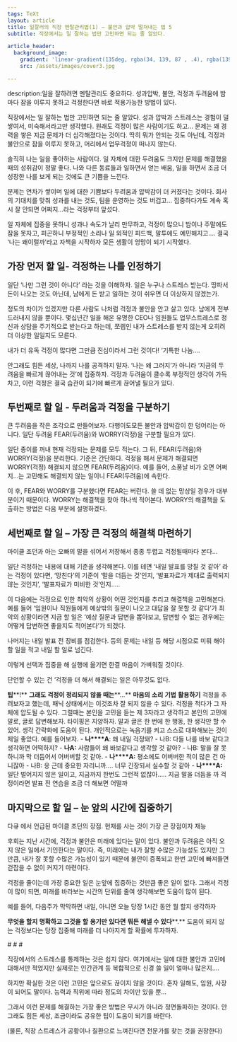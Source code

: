 ```yaml
---
tags: TeXt
layout: article
title: 일잘러의 직장 멘탈관리법(1) – 불안과 압박 떨쳐내는 법 5
subtitle: 직장에서는 일 잘하는 법만 고민하면 되는 줄 알았다.

article_header:
  background_image:
    gradient: 'linear-gradient(135deg, rgba(34, 139, 87 , .4), rgba(139, 34, 139, .4))'
    src: /assets/images/cover3.jpg

---
```


description:일을 잘하려면 멘탈관리도 중요하다. 성과압박, 불안, 걱정과 두려움에 밤마다 잠을 이루지 못하고 걱정한다면 바로 적용가능한 방법이 있다.

<!--more-->

직장에서는 일 잘하는 법만 고민하면 되는 줄 알았다. 성과 압박과 스트레스는 경험이 덜 쌓여서, 미숙해서라고만 생각했다. 원래도 걱정이 많은 사람이기도 하고… 문제는 꽤 경력을 쌓은 지금 문제가 더 심각해졌다는 것이다. 딱히 뭐가 안되는 것도 아닌데, 걱정과 불안으로 잠을 이루지 못하고, 머리에서 업무걱정이 떠나지 않는다.  

솔직히 나는 일을 좋아하는 사람이다. 일 자체에 대한 두려움도 크지만 문제를 해결했을 때의 성취감이 정말 좋다. 나와 다른 동료들과 일하면서 얻는 배움, 일을 하면서 조금 더 성장한 나를 보게 되는 것에도 큰 기쁨을 느낀다.

문제는 연차가 쌓이며 일에 대한 기쁨보다 두려움과 압박감이 더 커졌다는 것이다. 회사의 기대치를 맞춰 성과를 내는 것도, 팀을 운영하는 것도 버겁고… 집중하다가도 계속 혹시 잘 안되면 어쩌지…라는 걱정부터 앞섰다.

일 자체에 집중을 못하니 성과나 속도가 날리 만무하고, 걱정이 많으니 밤이나 주말에도 잠을 못자고, 피곤하니 부정적인 소리나 일 외적인 피드백, 말투에도 예민해지고…. 결국 ‘나는 왜이럴까’라고 자책을 시작하자 모든 생활이 엉망이 되기 시작했다.

## 가장 **먼저** **할** **일**- 걱정하는 나를 인정하기

일단 ‘나만 그런 것이 아니다’ 라는 것을 이해하자. 일은 누구나 스트레스 받는다. 땅파서돈이 나오는 것도 아닌데, 남에게 돈 받고 일하는 것이 쉬우면 더 이상하지 않겠는가.

정도의 차이가 있겠지만 다른 사람도 나처럼 걱정과 불안을 안고 살고 있다. 남에게 전부 드러내지 않을 뿐이다. 몇십년간 일을 해온 유명한 CEO나 임원들도 업무스트레스로 정신과 상담을 주기적으로 받는다고 하는데, 쪼렙인 내가 스트레스를 받지 않는게 오히려 더 이상한 일일지도 모른다.

내가 더 유독 걱정이 많다면 그만큼 진심이라서 그런 것이다! ‘기특한 나놈….

안그래도 힘든 세상, 나까지 나를 공격하지 말자. ‘나는 왜 그러지’가 아니라 ‘지금의 두려움을 빠르게 끊어내는 것’에 집중하자. 걱정과 두려움이 클수록 부정적인 생각이 가득차고, 이런 걱정은 결국 습관이 되기에 빠르게 끊어낼 필요가 있다.



## **두번째로** **할** **일** **-** **두려움과** **걱정을** **구분하기**

큰 두려움을 작은 조각으로 만들어보자. 다행이도모든 불안과 압박감이 한 덩어리는 아니다. 일단 두려움 FEAR(두려움)와 WORRY(걱정)을 구분할 필요가 있다.



일단 종이를 꺼내 현재 걱정되는 문제를 모두 적는다. 그 뒤, FEAR(두려움)와 WORRY(걱정)을 분리한다. 기준은 간단하다. 걱정을 해서 문제가 해결되면 WORRY(걱정) 해결되지 않으면 FEAR(두려움)이다. 예를 들어, 소풍날 비가 오면 어쩌지…는 고민해도 해결되지 않는 일이니 FEAR(두려움)에 속한다.



이 후, FEAR와 WORRY를 구분했다면 FEAR는 버린다. 쓸 데 없는 망상일 경우가 대부분이기 때문이다. WORRY는 해결책을 찾아 하나씩 적어본다. WORRY의 해결책을 도출하는 방법은 다음 부분에 설명하겠다.



## **세번째로** **할** **일** **–** **가장** **큰** **걱정의** **해결책** **마련하기**

마이클 조던과 아는 오빠의 말을 섞어서 저장해서 종종 두렵고 걱정될때마다 본다…



일단 걱정하는 내용에 대해 기준을 생각해본다. 이를 테면 ‘내일 발표를 망칠 것 같아’ 라는 걱정이 있다면, ‘망친다’의 기준이 ‘말을 더듬는 것’인지, ‘발표자료가 제대로 출력되지 않는 것인지’, ‘발표자료가 미비한 것’인지…..



이 다음에는 걱정으로 인한 최악의 상황이 어떤 것인지를 추리고 해결책을 고민해본다. 예를 들어 ‘임원이나 직원들에게 예상밖의 질문이 나오고 대답을 잘 못할 것 같다’가 최악의 상황이라면 지금 할 일은 ‘예상 질문과 답변을 뽑아보고, 답변할 수 없는 경우에는 어떻게 답변하면 좋을지도 적어본다’가 되겠다.



나머지는 내일 발표 전 장비를 점검한다. 등의 문제는 내일 등 해당 시점으로 미뤄 해야 할 일을 적고 내일 할 일로 넘긴다.



이렇게 선택과 집중을 해 실행에 옮기면 한결 마음이 가벼워질 것이다.

단언할 수 있는 건 ‘걱정을 더 해서 해결되는 일은 아무것도 없다.

**팁****!** **그래도 걱정이 정리되지 않을  때는****…** **마음의** **소리** **기법** **활용하기**  걱정을 추려보자고  했는데, 패닉 상태에서는 이것조차 잘 되지 않을 수 있다. 걱정을  적다가 그 자체에 압도될 수 있다. 그럴때는 본인을 고민을 듣는 제 3자라고 생각하고 본인의  고민에 말로, 글로 답변해보자. 타이핑은 지양하자. 말과 글은 한 번에 한 행동, 한 생각만 할 수 있어. 생각 간략화에 도움이 된다.      개인적으로는 녹음기를 켜고 스스로 대화해보는 것이 제일 좋았다. 예를 들어보자.   -    **나****A**: 왜 내일 걱정돼?  -    나B: 다들 나를 바보 같다고 생각하면  어떡하지?   -    **나A:** 사람들이 왜 바보같다고 생각할  것 같아?  -    나B: 말을 잘 못하니까 막 더듬어서  어버버할 것 같아.    -     **나****A:** 평소에도 어버버한 적이 많은  건 아니잖아  -     나B: 응 근데 중요한 자리니까…. 너무 긴장되서 실수할 것 같아  -     **나****A:** 일단 벌어지지 않은 일이고, 지금까지 한번도 그런적 없잖아…..      지금 말을 더듬을 까 걱정이라면  발표 전 연습을 조금 더 해보면 어떨까   





## 마지막으로 할 **일** **–** 눈 앞의 시간에 집중하기

다큐 <LAST DANCE>에서 언급된 마이클 조던의 장점. 현재를 사는 것이 가장 큰 장점이자 재능

후회는 지난 시간에, 걱정과 불안은 미래에 있다는 말이 있다. 불안과 두려움은 아직 오지 않은 일에서 기인한다는 말이다. 즉, 미래에는 내가 잘할 수많은 가능성도 있지만 그만큼, 내가 잘 못할 수많은 가능성이 있기 때문에 불안이 증폭되고 한번 고민에 빠져들면 걷잡을 수 없이 커지기 마련이다.

걱정을 줄이는데 가장 중요한 일은 눈앞에 집중하는 것만큼 좋은 일이 없다. 그래서 걱정이 많이 되면, 미래를 바라보는 시간의 단위를 줄여 생각해보면 도움이 많이 된다.



예를 들어, 다음주가 막막하면 내일, 아니면 오늘 당장 1시간 동안 뭘 할지 생각하자

**무엇을** **할지** **명확하고** **그것을** **할** **용기만** **있다면** **뭐든** **해낼 수 있다****.** 도움이 되지 않는 걱정보다는 당장 집중해 미래를 더 나아지게 할 확률에 투자하자.



*# # #*

직장에서의 스트레스를 통제하는 것은 쉽지 않다. 여기에서는 일에 대한 불안과 고민에 대해서만 적었지만 실제로는 인간관계 등 복합적으로 신경 쓸 일이 얼마나 많은지….



하지만 확실한 것은 이런 고민은 앞으로도 끊이지 않을 것이다. 혼자 일해도, 임원, 사장이 되어도 말이다. 능력과 직위에 따라 정도의 차이만 있을 뿐…



그래서 이런 문제를 해결하는 가장 좋은 방법은 무시가 아니라 정면돌파하는 것이다. 안 그래도 힘든 세상, 조금이라도 공유한 팁이 도움이 되기를 바란다.

(물론, 직장 스트레스가 공황이나 질환으로 느껴진다면 전문가를 찾는 것을 권장한다)
